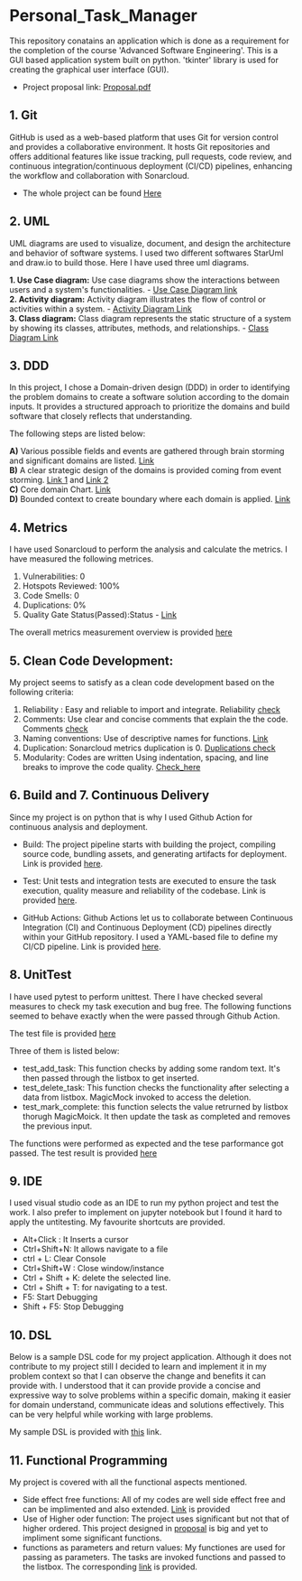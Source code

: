 # Personal_Task_Manager
This repository conatains an application which is done as a requirement for the completion of the course 'Advanced Software Engineering'. This is a GUI based application system built on python. 'tkinter' library is used for creating the graphical user interface (GUI).
- Project proposal link:  [Proposal.pdf](https://github.com/Sheuly/Personal_Task_Manager/blob/main/Project_Proposal.pdf)

## 1. Git
GitHub is used as a web-based platform that uses Git for version control and provides a collaborative environment. It hosts Git repositories and offers additional features like issue tracking, pull requests, code review, and continuous integration/continuous deployment (CI/CD) pipelines, enhancing the workflow and collaboration with Sonarcloud. 
- The whole project can be found [Here](https://github.com/Sheuly/Personal_Task_Manager)

## 2. UML
UML diagrams are used to visualize, document, and design the architecture and behavior of software systems.  I used two different softwares StarUml and draw.io to build those. Here I have used three uml diagrams.  

  **1. Use Case diagram:** Use case diagrams show the interactions between users and a system's functionalities.
     - [Use Case Diagram link](https://github.com/Sheuly/Personal_Task_Manager/blob/main/TASK_Folder/2.%20UML/1.%20UseCaseDiagram.JPG)  
  **2. Activity diagram:** Activity diagram illustrates the flow of control or activities within a system.
     - [Activity Diagram Link](https://github.com/Sheuly/Personal_Task_Manager/blob/main/TASK_Folder/2.%20UML/2.%20ActivityDiagram.JPG)  
  **3. Class diagram:** Class diagram represents the static structure of a system by showing its classes, attributes, methods, and relationships.
     - [Class Diagram Link](https://github.com/Sheuly/Personal_Task_Manager/blob/main/TASK_Folder/2.%20UML/3.%20ClassDiagram.JPG)  
## 3. DDD
In this project, I chose a Domain-driven design (DDD) in order to identifying the problem domains to create a software solution according to the domain inputs. It provides a structured approach to prioritize the domains and build software that closely reflects that understanding. 

 The following steps are listed below: 
 
   **A)** Various possible fields and events are gathered through brain storming and significant domains are listed. [Link](https://github.com/Sheuly/Personal_Task_Manager/blob/main/TASK_Folder/3.%20DDD/1.%20EventStorming.JPG)    
   **B)** A clear strategic design of the domains is provided coming from event storming. [Link 1](https://github.com/Sheuly/Personal_Task_Manager/blob/main/TASK_Folder/3.%20DDD/2.%20StrategicDesign.JPG) and [Link 2](https://github.com/Sheuly/Personal_Task_Manager/blob/main/TASK_Folder/3.%20DDD/2.%20StrategicDesign-2.JPG)  
   **C)** Core domain Chart. [Link](https://github.com/Sheuly/Personal_Task_Manager/blob/main/TASK_Folder/3.%20DDD/3.%20CoreDomainChart.JPG)    
   **D)** Bounded context to create boundary where each domain is applied. [Link](https://github.com/Sheuly/Personal_Task_Manager/blob/main/TASK_Folder/3.%20DDD/4.%20Context%20Mapping.JPG)


## 4. Metrics
 I have used Sonarcloud to perform the analysis and calculate the metrics. I have measured the following metrices.

   1. Vulnerabilities: 0
   2. Hotspots Reviewed: 100%
   3. Code Smells: 0
   4. Duplications: 0%
   5. Quality Gate Status(Passed):Status - [Link](https://github.com/Sheuly/Personal_Task_Manager/blob/main/TASK_Folder/4.%20Metric/QualityGate.JPG)

The overall metrics measurement overview is provided [here](https://github.com/Sheuly/Personal_Task_Manager/blob/main/TASK_Folder/4.%20Metric/Metric.JPG)

## 5. Clean Code Development:
My project seems to satisfy as a clean code development based on the following criteria:

1. Reliability : Easy and reliable to import and integrate. Reliability [check](https://github.com/Sheuly/Personal_Task_Manager/blob/main/TASK_Folder/5.%20CleanCodeDevelopment/1.%20Reliability%20Rating.JPG)   
2. Comments: Use clear and concise comments that explain the  the code. Comments [check](https://github.com/Sheuly/Personal_Task_Manager/blob/main/src/PersonalTaskManager.py) 
3. Naming conventions: Use of descriptive names for functions. [Link](https://github.com/Sheuly/Personal_Task_Manager/blob/main/src/PersonalTaskManager.py)
4. Duplication: Sonarcloud metrics duplication is 0. [Duplications check](https://github.com/Sheuly/Personal_Task_Manager/blob/main/TASK_Folder/5.%20CleanCodeDevelopment/2.Duplication.JPG)
5. Modularity: Codes are written Using indentation, spacing, and line breaks to improve the code quality. [Check_here](https://github.com/Sheuly/Personal_Task_Manager/blob/main/src/PersonalTaskManager.py)


## 6. Build and 7. Continuous Delivery

Since my project is on python that is why I used Github Action for continuous analysis and deployment.

- Build: The project pipeline starts with building the project, compiling source code, bundling assets, and generating artifacts for deployment. 
Link is provided [here](https://github.com/Sheuly/Personal_Task_Manager/blob/main/TASK_Folder/6.%20Build/build.JPG).

- Test: Unit tests and integration tests are executed to ensure the task execution, quality measure and reliability of the codebase.
Link is provided [here](https://github.com/Sheuly/Personal_Task_Manager/actions/runs/9140769393/job/25134469737).

- GitHub Actions: Github Actions let us to collaborate between Continuous Integration (CI) and Continuous Deployment (CD) pipelines directly within your GitHub repository. I used a YAML-based file to define my CI/CD pipeline.
Link is provided [here](https://github.com/Sheuly/Personal_Task_Manager/blob/main/.github/workflows/build.yml).

## 8. UnitTest

I have used pytest to perform unittest. There I have checked several measures to check my task execution and bug free. The following functions seemed to behave exactly when the were passed through Github Action. 

The test file is provided [here](https://github.com/Sheuly/Personal_Task_Manager/blob/main/src/test_PersonalTaskManager.py)

Three of them is listed below:

- test_add_task: This function checks by adding some random text. It's then passed through the listbox to get inserted.
- test_delete_task: This function checks the functionality after selecting a data from listbox. MagicMock invoked to access the deletion.
- test_mark_complete: this function selects the value retrurned by listbox thorugh MagicMoick. It then update the task as completed and removes the previous input.

The functions were performed as expected and the tese parformance got passed. The test result is provided [here](https://github.com/Sheuly/Personal_Task_Manager/blob/main/TASK_Folder/8.%20Unittest/unitTest.JPG)

## 9. IDE
I used visual studio code as an IDE to run my python project and test the work. I also prefer to implement on jupyter notebook but I found it hard to apply the untitesting.
My favourite shortcuts are provided.

- Alt+Click : It Inserts a cursor
- Ctrl+Shift+N: It allows navigate to a file
- ctrl + L: Clear Console
- Ctrl+Shift+W : Close window/instance
- Ctrl + Shift + K: delete the selected line.
- Ctrl + Shift + T: for navigating to a test.
- F5: Start Debugging
- Shift + F5: Stop Debugging

## 10. DSL
Below is a sample DSL code for my project application. Although it does not contribute to my project still I decided to learn and implement it in my problem context so that I can observe the change and benefits it can provide with. I understood that it can provide provide a concise and expressive way to solve problems within a specific domain, making it easier for domain understand, communicate ideas and solutions effectively. This can be very helpful while working with large problems.

My sample DSL is provided with [this](https://github.com/Sheuly/Personal_Task_Manager/blob/main/src/DSL_sample.py) link.

## 11. Functional Programming
My project is covered with all the functional aspects mentioned.  
- Side effect free functions: All of my codes are well side effect free and can be implimented and also extended. [Link](https://github.com/Sheuly/Personal_Task_Manager/blob/main/TASK_Folder/11.%20FunctionalProgramming/SideEffectFree.JPG) is provided
- Use of Higher oder function: The project uses significant but not that of higher ordered. This project designed in [proposal](https://github.com/Sheuly/Personal_Task_Manager/blob/main/Project_Proposal.pdf) is big and yet to impliment some significant functions.
- functions as parameters and return values: My functiones are used for passing as parameters. The tasks are invoked functions and passed to the listbox. The corresponding [link](https://github.com/Sheuly/Personal_Task_Manager/blob/main/TASK_Folder/11.%20FunctionalProgramming/SideEffectFree.JPG) is provided.







      


     

